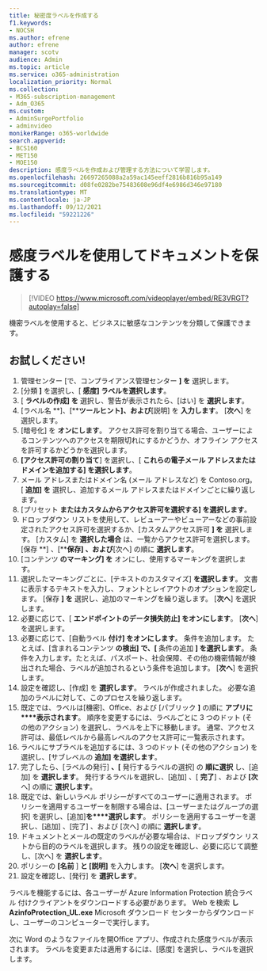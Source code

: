 ```yaml
---
title: 秘密度ラベルを作成する
f1.keywords:
- NOCSH
ms.author: efrene
author: efrene
manager: scotv
audience: Admin
ms.topic: article
ms.service: o365-administration
localization_priority: Normal
ms.collection:
- M365-subscription-management
- Adm_O365
ms.custom:
- AdminSurgePortfolio
- adminvideo
monikerRange: o365-worldwide
search.appverid:
- BCS160
- MET150
- MOE150
description: 感度ラベルを作成および管理する方法について学習します。
ms.openlocfilehash: 26697265088a2a59ac145eeff2816b816b95a149
ms.sourcegitcommit: d08fe0282be75483608e96df4e6986d346e97180
ms.translationtype: MT
ms.contentlocale: ja-JP
ms.lasthandoff: 09/12/2021
ms.locfileid: "59221226"
---
```

# <a name="protect-documents-with-sensitivity-labels"></a>感度ラベルを使用してドキュメントを保護する

> [!VIDEO https://www.microsoft.com/videoplayer/embed/RE3VRGT?autoplay=false]

機密ラベルを使用すると、ビジネスに敏感なコンテンツを分類して保護できます。

## <a name="try-it"></a>お試しください!

1. 管理センター [で、[](https://admin.microsoft.com)コンプライアンス管理センター **] を** 選択します。
1. [分類 **]** を選択し、[ **感度] ラベルを選択します**。
1. [ **ラベルの作成] を** 選択し、警告が表示されたら、[はい] を **選択します**。
1. [ラベル名 **]、[****ツールヒント]、および**[説明] を **入力します**。 [**次へ**] を選択します。
1. [暗号化] を **オンにします**。 アクセス許可を割り当てる場合、ユーザーによるコンテンツへのアクセスを期限切れにするかどうか、オフライン アクセスを許可するかどうかを選択します。
1. **[アクセス許可の割り当て**] を選択し、[ **これらの電子メール アドレスまたはドメインを追加する] を選択します**。
1. メール アドレスまたはドメイン名 (メール アドレスなど) を Contoso.org。  [ **追加] を** 選択し、追加するメール アドレスまたはドメインごとに繰り返します。
1. [プリセット **またはカスタムからアクセス許可を選択する] を選択します**。
1. ドロップダウン リストを使用して、レビューアーやビューアーなどの事前設定されたアクセス許可を選択するか、[カスタムアクセス許可 **] を** 選択します。 [カスタム] を **選択した場合** は、一覧からアクセス許可を選択します。 [保存 **] 、[****保存] 、および**[次へ] の順に **選択します**。
1. [コンテンツ **のマーキング] を** オンにし、使用するマーキングを選択します。
1. 選択したマーキングごとに、[テキストのカスタマイズ] **を選択します**。 文書に表示するテキストを入力し、フォントとレイアウトのオプションを設定します。 [保存 **] を** 選択し、追加のマーキングを繰り返します。 [**次へ**] を選択します。
1. 必要に応じて、[ **エンドポイントのデータ損失防止] をオンにします**。 [**次へ**] を選択します。
1. 必要に応じて、[自動ラベル **付け] をオンにします**。 条件を追加します。 たとえば、[含まれるコンテンツ **の検出] で、[** 条件の追加 **] を選択します**。 条件を入力します。たとえば、パスポート、社会保障、その他の機密情報が検出された場合、ラベルが追加されるという条件を追加します。 [**次へ**] を選択します。
1. 設定を確認し、[作成] を **選択します**。 ラベルが作成されました。 必要な追加のラベルに対して、このプロセスを繰り返します。
1. 既定では、ラベルは[機密]、Office、および [パブリック **]** の順に **アプリに****表示されます**。 順序を変更するには、ラベルごとに 3 つのドット (その他のアクション) を選択し、ラベルを上下に移動します。 通常、アクセス許可は、最低レベルから最高レベルのアクセス許可に一覧表示されます。
1. ラベルにサブラベルを追加するには、3 つのドット (その他のアクション) を選択し、[サブレベルの **追加] を選択します**。
1. 完了したら、[ラベルの発行] **、[** 発行するラベルの選択] の **順に選択** し、[追加] を **選択します**。 発行するラベルを選択し、[追加] 、[ **完了**] 、および **[次** へ] の順に **選択します**。
1. 既定では、新しいラベル ポリシーがすべてのユーザーに適用されます。 ポリシーを適用するユーザーを制限する場合は、[ユーザーまたはグループの選択] を選択し、[追加]**を****選択します**。 ポリシーを適用するユーザーを選択し、[追加] 、[完了] 、および [次へ] の順に **選択します**。
1. ドキュメントとメールの既定のラベルが必要な場合は、ドロップダウン リストから目的のラベルを選択します。 残りの設定を確認し、必要に応じて調整し、[次へ] を **選択します**。
1. ポリシーの **[名前** ] **と [説明]** を入力します。 [**次へ**] を選択します。
1. 設定を確認し、[発行] を **選択します**。

ラベルを機能するには、各ユーザーが Azure Information Protection 統合ラベル 付けクライアントをダウンロードする必要があります。 Web を検索 **しAzinfoProtection_UL.exe** Microsoft ダウンロード センターからダウンロードし、ユーザーのコンピューターで実行します。

次に Word のようなファイルを開Office アプリ、作成された感度ラベルが表示されます。 ラベルを変更または適用するには、[感度] を選択し、ラベルを選択します。

